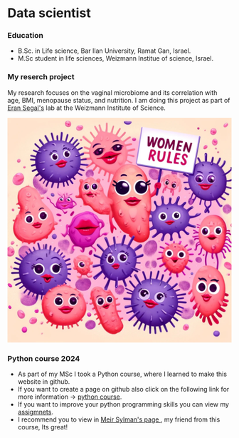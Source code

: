 
# Data scientist 



### Education
- B.Sc. in Life science, Bar Ilan University, Ramat Gan, Israel.
- M.Sc student in life sciences, Weizmann Institue of science, Israel.

### My reserch project
My research focuses on the vaginal microbiome and its correlation with age, BMI, menopause status, and nutrition.
I am doing this project as part of [Eran Segal's](https://www.weizmann.ac.il/math/segal/) lab at the Weizmann Institute of Science. 

![](microbiom.jpg)

### Python course 2024
- As part of my MSc I took a Python course, where I learned to make this website in github.
- If you want to create a page on github also click on the following link for more information -> [python course](/python).
- If you want to improve your python programming skills you can view my [assigmnets](https://github.com/HadarKlimovski/HadarsAssignments/tree/main).
- I recommend you to view in [Meir Sylman's page ](https://meirsylman.github.io/), my friend from this course, Its great!

